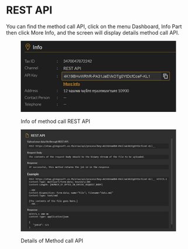 # REST API

You can find the method call API, click on the menu Dashboard, Info Part then click More Info, and the screen will display details method call API.

<figure><img src="../.gitbook/assets/image (7).png" alt=""><figcaption><p>Info of method call REST API</p></figcaption></figure>

<figure><img src="../.gitbook/assets/image (29).png" alt=""><figcaption><p>Details of Method call API</p></figcaption></figure>
